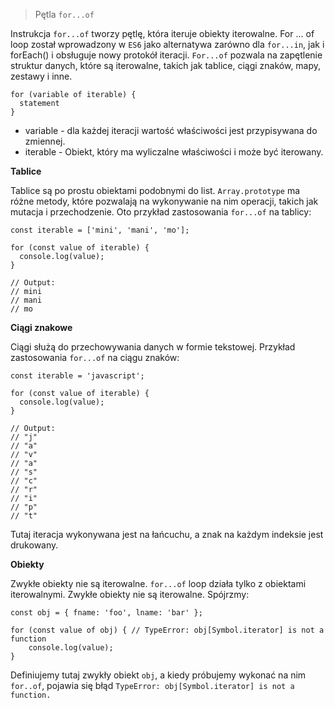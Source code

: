 > Pętla `for...of`

Instrukcja `for...of` tworzy pętlę, która iteruje obiekty iterowalne. For ... of loop został wprowadzony w `ES6` jako alternatywa zarówno dla `for...in`, jak i forEach() i obsługuje nowy protokół iteracji. `For...of` pozwala na zapętlenie struktur danych, które są iterowalne, takich jak tablice, ciągi znaków, mapy, zestawy i inne.

```
for (variable of iterable) {
  statement
}
```
- variable - dla każdej iteracji wartość właściwości jest przypisywana do zmiennej. 
- iterable - Obiekt, który ma wyliczalne właściwości i może być iterowany.

**Tablice**

Tablice są po prostu obiektami podobnymi do list. `Array.prototype` ma różne metody, które pozwalają na wykonywanie na nim operacji, takich jak mutacja i przechodzenie. Oto przykład zastosowania `for...of`  na tablicy:

```
const iterable = ['mini', 'mani', 'mo'];

for (const value of iterable) {
  console.log(value);
}

// Output:
// mini
// mani
// mo
```

**Ciągi znakowe**

Ciągi służą do przechowywania danych w formie tekstowej. Przykład zastosowania `for...of` na ciągu znaków:

```
const iterable = 'javascript';

for (const value of iterable) {
  console.log(value);
}

// Output:
// "j"
// "a"
// "v"
// "a"
// "s"
// "c"
// "r"
// "i"
// "p"
// "t"

```
Tutaj iteracja wykonywana jest na łańcuchu, a znak na każdym indeksie jest drukowany.


**Obiekty**

Zwykłe obiekty nie są iterowalne.
`for...of` loop działa tylko z obiektami iterowalnymi. Zwykłe obiekty nie są iterowalne. Spójrzmy:

```
const obj = { fname: 'foo', lname: 'bar' };

for (const value of obj) { // TypeError: obj[Symbol.iterator] is not a function
    console.log(value);
}
```

Definiujemy tutaj zwykły obiekt `obj`, a kiedy próbujemy wykonać na nim `for..of`, pojawia się błąd `TypeError: obj[Symbol.iterator] is not a function.`



